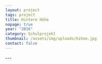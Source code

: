 ```yaml
---
layout: project
tags: project
title: Hintere Höhe
nopage: true
year: "2016"
category: Schulprojekt
thumbnail: /assets/img/uploads/hihoe.jpg
contact: false
---
```

\---